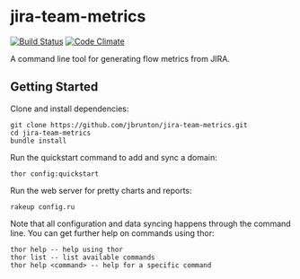 # jira-team-metrics

[![Build Status](https://travis-ci.org/jbrunton/jira-team-metrics.svg?branch=master)](https://travis-ci.org/jbrunton/jira-team-metrics)
[![Code Climate](https://codeclimate.com/github/jbrunton/jira-team-metrics/badges/gpa.svg)](https://codeclimate.com/github/jbrunton/jira-team-metrics)

A command line tool for generating flow metrics from JIRA.

## Getting Started

Clone and install dependencies:

    git clone https://github.com/jbrunton/jira-team-metrics.git
    cd jira-team-metrics
    bundle install

Run the quickstart command to add and sync a domain:

    thor config:quickstart
    
Run the web server for pretty charts and reports:

    rakeup config.ru

Note that all configuration and data syncing happens through the command line. You can get further help on commands using thor:

    thor help -- help using thor
    thor list -- list available commands
    thor help <command> -- help for a specific command
    
